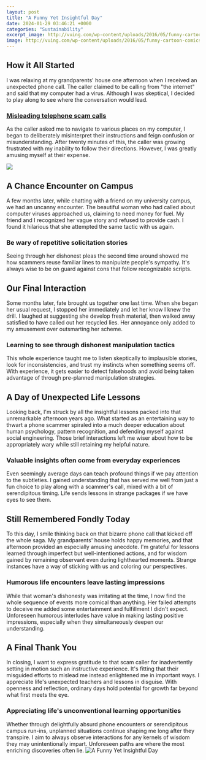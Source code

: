 ```yaml
---
layout: post
title: "A Funny Yet Insightful Day"
date: 2024-01-29 03:46:21 +0000
categories: "Sustainability"
excerpt_image: http://vuing.com/wp-content/uploads/2016/05/funny-cartoon-comics-introverts-illustrations-13-510x1515.jpg
image: http://vuing.com/wp-content/uploads/2016/05/funny-cartoon-comics-introverts-illustrations-13-510x1515.jpg
---
```


## How it All Started
I was relaxing at my grandparents' house one afternoon when I received an unexpected phone call. The caller claimed to be calling from "the internet" and said that my computer had a virus. Although I was skeptical, I decided to play along to see where the conversation would lead. 
### [Misleading telephone scam calls](https://fistore.mysenprints.com/collection/agosta) 
As the caller asked me to navigate to various places on my computer, I began to deliberately misinterpret their instructions and feign confusion or misunderstanding. After twenty minutes of this, the caller was growing frustrated with my inability to follow their directions. However, I was greatly amusing myself at their expense.

![](https://brightdrops.com/wp-content/uploads/2020/01/001-funny-inspirational-quotes-1024x1024.jpg)
## A Chance Encounter on Campus
A few months later, while chatting with a friend on my university campus, we had an uncanny encounter. The beautiful woman who had called about computer viruses approached us, claiming to need money for fuel. My friend and I recognized her vague story and refused to provide cash. I found it hilarious that she attempted the same tactic with us again.
### **Be wary of repetitive solicitation stories**
Seeing through her dishonest pleas the second time around showed me how scammers reuse familiar lines to manipulate people's sympathy. It's always wise to be on guard against cons that follow recognizable scripts.
## Our Final Interaction 
Some months later, fate brought us together one last time. When she began her usual request, I stopped her immediately and let her know I knew the drill. I laughed at suggesting she develop fresh material, then walked away satisfied to have called out her recycled lies. Her annoyance only added to my amusement over outsmarting her scheme.
### **Learning to see through dishonest manipulation tactics** 
This whole experience taught me to listen skeptically to implausible stories, look for inconsistencies, and trust my instincts when something seems off. With experience, it gets easier to detect falsehoods and avoid being taken advantage of through pre-planned manipulation strategies.
## A Day of Unexpected Life Lessons
Looking back, I'm struck by all the insightful lessons packed into that unremarkable afternoon years ago. What started as an entertaining way to thwart a phone scammer spiraled into a much deeper education about human psychology, pattern recognition, and defending myself against social engineering. Those brief interactions left me wiser about how to be appropriately wary while still retaining my helpful nature.
### **Valuable insights often come from everyday experiences**
Even seemingly average days can teach profound things if we pay attention to the subtleties. I gained understanding that has served me well from just a fun choice to play along with a scammer's call, mixed with a bit of serendipitous timing. Life sends lessons in strange packages if we have eyes to see them.
## Still Remembered Fondly Today
To this day, I smile thinking back on that bizarre phone call that kicked off the whole saga. My grandparents' house holds happy memories, and that afternoon provided an especially amusing anecdote. I'm grateful for lessons learned through imperfect but well-intentioned actions, and for wisdom gained by remaining observant even during lighthearted moments. Strange instances have a way of sticking with us and coloring our perspectives.
### **Humorous life encounters leave lasting impressions** 
While that woman's dishonesty was irritating at the time, I now find the whole sequence of events more comical than anything. Her failed attempts to deceive me added some entertainment and fulfillment I didn't expect. Unforeseen humorous interludes have value in making lasting positive impressions, especially when they simultaneously deepen our understanding.
## A Final Thank You
In closing, I want to express gratitude to that scam caller for inadvertently setting in motion such an instructive experience. It's fitting that their misguided efforts to mislead me instead enlightened me in important ways. I appreciate life's unexpected teachers and lessons in disguise. With openness and reflection, ordinary days hold potential for growth far beyond what first meets the eye.
### **Appreciating life's unconventional learning opportunities**
Whether through delightfully absurd phone encounters or serendipitous campus run-ins, unplanned situations continue shaping me long after they transpire. I aim to always observe interactions for any kernels of wisdom they may unintentionally impart. Unforeseen paths are where the most enriching discoveries often lie.
![A Funny Yet Insightful Day](http://vuing.com/wp-content/uploads/2016/05/funny-cartoon-comics-introverts-illustrations-13-510x1515.jpg)